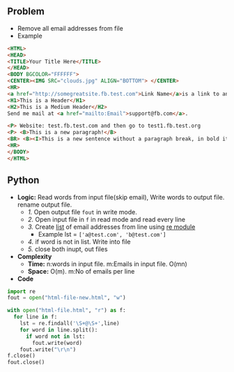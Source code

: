 ## Problem
- Remove all email addresses from file
- Example
```html
<HTML>
<HEAD>
<TITLE>Your Title Here</TITLE>
</HEAD>
<BODY BGCOLOR="FFFFFF">
<CENTER><IMG SRC="clouds.jpg" ALIGN="BOTTOM"> </CENTER>
<HR>
<a href="http://somegreatsite.fb.test.com">Link Name</a>is a link to another nifty site
<H1>This is a Header</H1>
<H2>This is a Medium Header</H2>
Send me mail at <a href="mailto:Email">support@fb.com</a>.

<P> Website: test.fb.test.com and then go to test1.fb.test.org
<P> <B>This is a new paragraph!</B>
<BR> <B><I>This is a new sentence without a paragraph break, in bold italics.</I></B>
<HR>
</BODY>
</HTML>
```

## Python
- **Logic:** Read words from input file(skip email), Write words to output file. rename output file.
  - *1.* Open output file `fout` in write mode.
  - *2.* Open input file in `f` in read mode and read every line
  - *3.* Create [list](https://github.com/amitkumar50/Code-examples/tree/master/Languages/programming_lang/python/containers) of email addresses from line using [re module](https://github.com/amitkumar50/Code-examples/tree/master/Languages/programming_lang/python/Modules/Re_RegularExpression)
    - Example lst = `['a@test.com', 'b@test.com']`
  - *4.* if word is not in list. Write into file
  - *5.* close both inupt, out files
- **Complexity**  
  - **Time:** n:words in input file. m:Emails in input file. O(mn)
  - **Space:** O(m). m:No of emails per line
- **Code**
```python
import re
fout = open("html-file-new.html", "w")

with open("html-file.html", "r") as f: 
  for line in f:
    lst = re.findall('\S+@\S+',line)
    for word in line.split():
      if word not in lst:
        fout.write(word)
    fout.write("\r\n")
f.close()
fout.close()        
```
